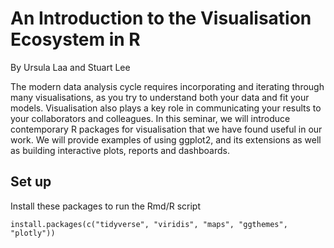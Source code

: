 # An Introduction to the Visualisation Ecosystem in R

By Ursula Laa and Stuart Lee


The modern data analysis cycle requires incorporating and iterating through
many visualisations, as you try to understand both your data and fit your models.
Visualisation also plays a key role in communicating your results to your 
collaborators and colleagues. In this seminar, we will introduce contemporary 
R packages for visualisation that we have found useful in our work. We will
provide examples of using ggplot2, and its extensions as well as building
interactive plots, reports and dashboards.

## Set up

Install these packages to run the Rmd/R script

```{r}
install.packages(c("tidyverse", "viridis", "maps", "ggthemes", "plotly"))
```